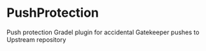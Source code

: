 # PushProtection
Push protection Gradel plugin for accidental Gatekeeper pushes to Upstream repository
